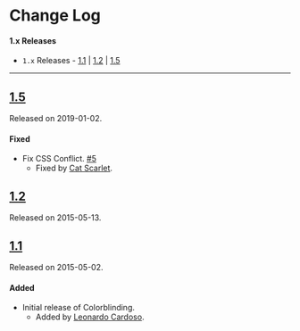 # Change Log

#### 1.x Releases
- `1.x` Releases - [1.1](#11) | [1.2](#12) | [1.5](#15)

---

## [1.5](https://github.com/LeonardoCardoso/Colorblinding/releases/tag/1.5)
Released on 2019-01-02.

#### Fixed
- Fix CSS Conflict. [#5](https://github.com/LeonardoCardoso/Colorblinding/issues/5)
	- Fixed by [Cat Scarlet](https://github.com/catscarlet).

## [1.2](https://github.com/LeonardoCardoso/Colorblinding/releases/tag/1.2)
Released on 2015-05-13.


## [1.1](https://github.com/LeonardoCardoso/Colorblinding/releases/tag/1.1)
Released on 2015-05-02.

#### Added
- Initial release of Colorblinding.
  - Added by [Leonardo Cardoso](https://github.com/LeonardoCardoso).
